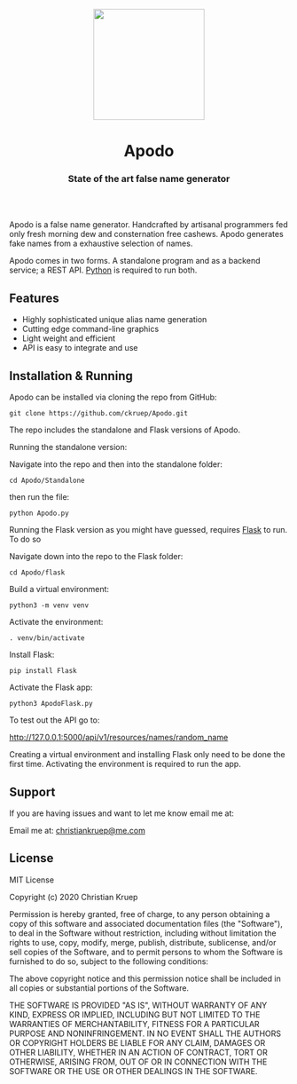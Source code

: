 <p align="center">
<img src="https://www.allaboutbirds.org/sgapp/images/silos/icon-pigeon.png" width="200px">
<p>

<h1 align="center">Apodo</h1>
<h3 align ="center">State of the art false name generator</h3>
<br>

</br>

Apodo is a false name generator. Handcrafted by artisanal programmers fed only
fresh morning dew and consternation free cashews. Apodo generates fake names
from a exhaustive selection of names.

Apodo comes in two forms. A standalone program and as a backend service; a REST API.
[Python](https://www.python.org/) is required to run both.

Features
--------
- Highly sophisticated unique alias name generation
- Cutting edge command-line graphics
- Light weight and efficient
- API is easy to integrate and use

Installation & Running
---
Apodo can be installed via cloning the repo from GitHub:
```
git clone https://github.com/ckruep/Apodo.git
```

The repo includes the standalone and Flask versions of Apodo.

Running the standalone version:

Navigate into the repo and then into the standalone folder:

    cd Apodo/Standalone

then run the file:

    python Apodo.py

Running the Flask version as you might have guessed, requires [Flask](https://flask.palletsprojects.com/en/1.1.x/installation/) to run. To do so

Navigate down into the repo to the Flask folder:

    cd Apodo/flask

Build a virtual environment:

    python3 -m venv venv

Activate the environment:

    . venv/bin/activate

Install Flask:

    pip install Flask

Activate the Flask app:

    python3 ApodoFlask.py

To test out the API go to:

http://127.0.0.1:5000/api/v1/resources/names/random_name

Creating a virtual environment and installing Flask only need to be done the first time.
Activating the environment is required to run the app.


Support
-------
If you are having issues and want to let me know email me at:

Email me at: christiankruep@me.com


License
-------
MIT License

Copyright (c) 2020 Christian Kruep

Permission is hereby granted, free of charge, to any person obtaining a copy
of this software and associated documentation files (the "Software"), to deal
in the Software without restriction, including without limitation the rights
to use, copy, modify, merge, publish, distribute, sublicense, and/or sell
copies of the Software, and to permit persons to whom the Software is
furnished to do so, subject to the following conditions:

The above copyright notice and this permission notice shall be included in all
copies or substantial portions of the Software.

THE SOFTWARE IS PROVIDED "AS IS", WITHOUT WARRANTY OF ANY KIND, EXPRESS OR
IMPLIED, INCLUDING BUT NOT LIMITED TO THE WARRANTIES OF MERCHANTABILITY,
FITNESS FOR A PARTICULAR PURPOSE AND NONINFRINGEMENT. IN NO EVENT SHALL THE
AUTHORS OR COPYRIGHT HOLDERS BE LIABLE FOR ANY CLAIM, DAMAGES OR OTHER
LIABILITY, WHETHER IN AN ACTION OF CONTRACT, TORT OR OTHERWISE, ARISING FROM,
OUT OF OR IN CONNECTION WITH THE SOFTWARE OR THE USE OR OTHER DEALINGS IN THE
SOFTWARE.
